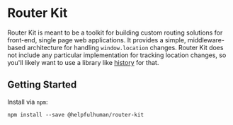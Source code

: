 # Router Kit

Router Kit is meant to be a toolkit for building custom routing solutions for front-end, single page web applications.  It provides a simple, middleware-based architecture for handling `window.location` changes.  Router Kit does not include any particular implementation for tracking location changes, so you'll likely want to use a library like [history](https://www.npmjs.com/package/history) for that.

## Getting Started

Install via `npm`:

```
npm install --save @helpfulhuman/router-kit
```